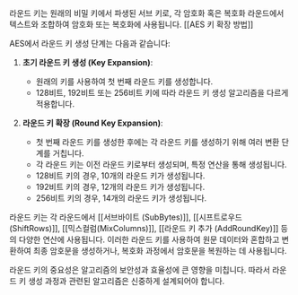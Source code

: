 라운드 키는 원래의 비밀 키에서 파생된 서브 키로, 각 암호화 혹은 복호화 라운드에서 텍스트와 조합하여 암호화 또는 복호화에 사용됩니다.
[[AES 키 확장 방법]]

AES에서 라운드 키 생성 단계는 다음과 같습니다:

1. **초기 라운드 키 생성 (Key Expansion)**:
    
    - 원래의 키를 사용하여 첫 번째 라운드 키를 생성합니다.
    - 128비트, 192비트 또는 256비트 키에 따라 라운드 키 생성 알고리즘을 다르게 적용합니다.
2. **라운드 키 확장 (Round Key Expansion)**:
    
    - 첫 번째 라운드 키를 생성한 후에는 각 라운드 키를 생성하기 위해 여러 변환 단계를 거칩니다.
    - 각 라운드 키는 이전 라운드 키로부터 생성되며, 특정 연산을 통해 생성됩니다.
    - 128비트 키의 경우, 10개의 라운드 키가 생성됩니다.
    - 192비트 키의 경우, 12개의 라운드 키가 생성됩니다.
    - 256비트 키의 경우, 14개의 라운드 키가 생성됩니다.


라운드 키는 각 라운드에서 [[서브바이트 (SubBytes)]], [[시프트로우드(ShiftRows)]], [[믹스컬럼(MixColumns)]], [[라운드 키 추가 (AddRoundKey)]] 등의 다양한 연산에 사용됩니다. 이러한 라운드 키를 사용하여 원문 데이터와 혼합하고 변환하여 최종 암호문을 생성하거나, 복호화 과정에서 암호문을 복원하는 데 사용됩니다.

라운드 키의 중요성은 알고리즘의 보안성과 효율성에 큰 영향을 미칩니다. 따라서 라운드 키 생성 과정과 관련된 알고리즘은 신중하게 설계되어야 합니다.